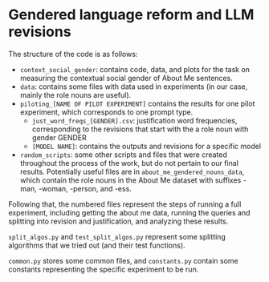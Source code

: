 # Gendered language reform and LLM revisions

The structure of the code is as follows:

- `context_social_gender`: contains code, data, and plots for the task on measuring the contextual social gender of About Me sentences.
- `data`: contains some files with data used in experiments (in our case, mainly the role nouns are useful).
- `piloting_[NAME OF PILOT EXPERIMENT]` contains the results for one pilot experiment, which corresponds to one prompt type.
    - `just_word_freqs_[GENDER].csv`: justification word frequencies, corresponding to the revisions that start with the a role noun with gender GENDER
    - `[MODEL NAME]`: contains the outputs and revisions for a specific model
- `random_scripts`: some other scripts and files that were created throughout the process of the work, but do not pertain to our final results. Potentially useful files are in `about_me_gendered_nouns_data`, which contain the role nouns in the About Me dataset with suffixes -man, -woman, -person, and -ess.

Following that, the numbered files represent the steps of running a full experiment, including getting the about me data, running the queries and splitting into revision and justification, and analyzing these results.

`split_algos.py` and `test_split_algos.py` represent some splitting algorithms that we tried out (and their test functions).

`common.py` stores some common files, and `constants.py` contain some constants representing the specific experiment to be run.
